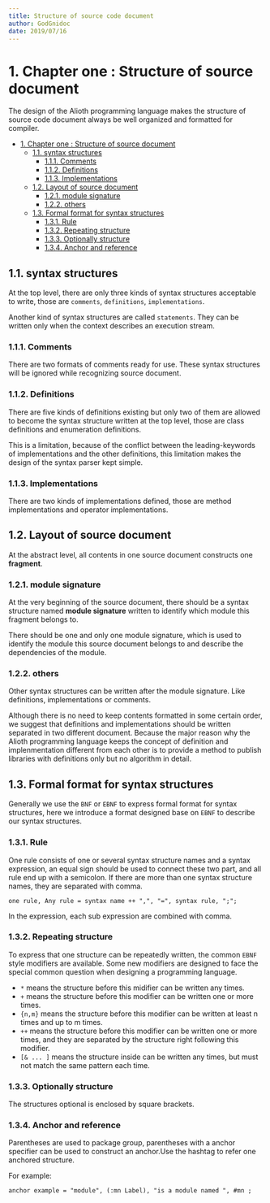 ```yaml
---
title: Structure of source code document
author: GodGnidoc
date: 2019/07/16
---
```


# 1. Chapter one : Structure of source document

The design of the Alioth programming language makes the structure of source code document always be well organized and formatted for compiler.

- [1. Chapter one : Structure of source document](#1-chapter-one--structure-of-source-document)
  - [1.1. syntax structures](#11-syntax-structures)
    - [1.1.1. Comments](#111-comments)
    - [1.1.2. Definitions](#112-definitions)
    - [1.1.3. Implementations](#113-implementations)
  - [1.2. Layout of source document](#12-layout-of-source-document)
    - [1.2.1. module signature](#121-module-signature)
    - [1.2.2. others](#122-others)
  - [1.3. Formal format for syntax structures](#13-formal-format-for-syntax-structures)
    - [1.3.1. Rule](#131-rule)
    - [1.3.2. Repeating structure](#132-repeating-structure)
    - [1.3.3. Optionally structure](#133-optionally-structure)
    - [1.3.4. Anchor and reference](#134-anchor-and-reference)

## 1.1. syntax structures

At the top level, there are only three kinds of syntax structures acceptable to write, those are `comments`, `definitions`, `implementations`.

Another kind of syntax structures are called `statements`. They can be written only when the context describes an execution stream.

### 1.1.1. Comments

There are two formats of comments ready for use. These syntax structures will be ignored while recognizing source document.

### 1.1.2. Definitions

There are five kinds of definitions existing but only two of them are allowed to become the syntax structure written at the top level, those are class definitions and enumeration definitions.

This is a limitation, because of the conflict between the leading-keywords of implementations and the other definitions, this limitation makes the design of the syntax parser kept simple.

### 1.1.3. Implementations

There are two kinds of implementations defined, those are method implementations and operator implementations.

## 1.2. Layout of source document

At the abstract level, all contents in one source document constructs one **fragment**.

### 1.2.1. module signature

At the very beginning of the source document, there should be a syntax structure named **module signature** written to identify which module this fragment belongs to.

There should be one and only one module signature, which is used to identify the module this source document belongs to and describe the dependencies of the module.

### 1.2.2. others

Other syntax structures can be written after the module signature. Like definitions, implementations or comments.

Although there is no need to keep contents formatted in some certain order, we suggest that definitions and implementations should be written separated in two different document. Because the major reason why the Alioth programming language keeps the concept of definition and implenmentation different from each other is to provide a method to publish libraries with definitions only but no algorithm in detail.

## 1.3. Formal format for syntax structures

Generally we use the `BNF` or `EBNF` to express formal format for syntax structures, here we introduce a format designed base on `EBNF` to describe our syntax structures.

### 1.3.1. Rule

One rule consists of one or several syntax structure names and a syntax expression, an equal sign should be used to connect these two part, and all rule end up with a semicolon. If there are more than one syntax structure names, they are separated with comma.

~~~ebnf
one rule, Any rule = syntax name ++ ",", "=", syntax rule, ";";
~~~

In the expression, each sub expression are combined with comma.

### 1.3.2. Repeating structure

To express that one structure can be repeatedly written, the common `EBNF` style modifiers are available. Some new modifiers are designed to face the special common question when designing a programming language.

- `*` means the structure before this midifier can be written any times.
- `+` means the structure before this modifier can be written one or more times.
- `{n,m}` means the structure before this modifier can be written at least n times and up to m times.
- `++` means the structure before this modifier can be written one or more times, and they are separated by the structure right following this modifier.
- `[& ... ]` means the structure inside can be written any times, but must not match the same pattern each time.

### 1.3.3. Optionally structure

The structures optional is enclosed by square brackets.

### 1.3.4. Anchor and reference

Parentheses are used to package group, parentheses with a anchor specifier can be used to construct an anchor.Use the hashtag to refer one anchored structure.

For example:
~~~ebnf
anchor example = "module", (:mn Label), "is a module named ", #mn ;
~~~